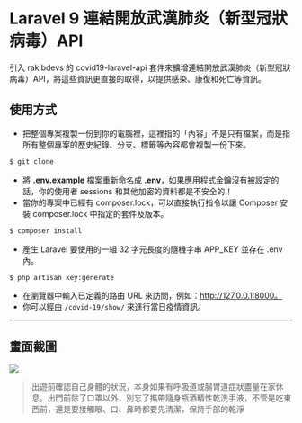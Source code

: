 # Laravel 9 連結開放武漢肺炎（新型冠狀病毒）API

引入 rakibdevs 的 covid19-laravel-api 套件來擴增連結開放武漢肺炎（新型冠狀病毒）API，將這些資訊更直接的取得，以提供感染、康復和死亡等資訊。

## 使用方式
- 把整個專案複製一份到你的電腦裡，這裡指的「內容」不是只有檔案，而是指所有整個專案的歷史紀錄、分支、標籤等內容都會複製一份下來。
```sh
$ git clone
```
- 將 __.env.example__ 檔案重新命名成 __.env__，如果應用程式金鑰沒有被設定的話，你的使用者 sessions 和其他加密的資料都是不安全的！
- 當你的專案中已經有 composer.lock，可以直接執行指令以讓 Composer 安裝 composer.lock 中指定的套件及版本。
```sh
$ composer install
```
- 產⽣ Laravel 要使用的一組 32 字元長度的隨機字串 APP_KEY 並存在 .env 內。
```sh
$ php artisan key:generate
```
- 在瀏覽器中輸入已定義的路由 URL 來訪問，例如：http://127.0.0.1:8000。
- 你可以經由 `/covid-19/show/` 來進行當日疫情資訊。

----

## 畫面截圖
![](https://i.imgur.com/t07IKt1.png)
> 出遊前確認自己身體的狀況，本身如果有呼吸道或腸胃道症狀盡量在家休息。出門前除了口罩以外，別忘了攜帶隨身瓶酒精性乾洗手液，不管是吃東西前，還是要接觸眼、口、鼻時都要先清潔，保持手部的乾淨
